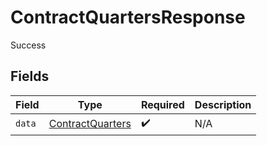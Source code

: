 # ContractQuartersResponse

Success


## Fields

| Field                                                       | Type                                                        | Required                                                    | Description                                                 |
| ----------------------------------------------------------- | ----------------------------------------------------------- | ----------------------------------------------------------- | ----------------------------------------------------------- |
| `data`                                                      | [ContractQuarters](../../models/shared/contractquarters.md) | :heavy_check_mark:                                          | N/A                                                         |